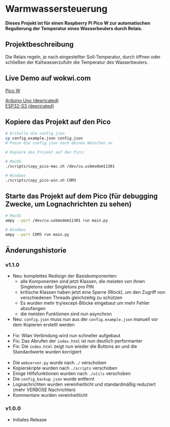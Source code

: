 # Warmwassersteuerung

**Dieses Projekt ist für einen Raspberry Pi Pico W zur automatischen Regulierung der Temperatur eines Wasserbeulers durch Relais.**

## Projektbeschreibung

Die Relais regeln, je nach eingestellter Soll-Temperatur, durch öffnen oder schließen der Kaltwasserzufuhr die Temperatur des Wasserbeulers.

## Live Demo auf wokwi.com

[Pico W](https://wokwi.com/projects/383802859950189569)

[Arduino Uno (depricated)](https://wokwi.com/projects/346219906817065556)  
[ESP32-S3 (depricated)](https://wokwi.com/projects/391176792254662657)

## Kopiere das Projekt auf den Pico

```bash
# Erstelle die config.json
cp config.example.json config.json
# Passe die config.json nach deinen Wünschen an

# Kopiere das Projekt auf den Pico:

# MacOS
./scripts/copy_pico-mac.sh /dev/cu.usbmodem11301

# Windows
./scripts/copy_pico-win.sh COM3
```

## Starte das Projekt auf dem Pico (für debugging Zwecke, um Lognachrichten zu sehen)

```bash
# MacOS
ampy --port /dev/cu.usbmodem11301 run main.py

# Windows
ampy --port COM3 run main.py
```

## Änderungshistorie

### v1.1.0

- Neu: komplettes Redisign der Basiskomponenten:
  - alle Komponenten sind jetzt Klassen, die meisten von ihnen Singletons oder Singletons pro PIN
  - kritische Klassen haben jetzt eine Sperre (Rlock), um den Zugriff von verschiedenen Threads gleichzeitig zu schützen
  - Es wurden mehr try/except-Blöcke eingebaut um mehr Fehler abzufangen
  - die meisten Funktionen sind nun asynchron
- Neu: `config.json` muss nun aus der `config.example.json` manuell vor dem Kopieren erstellt werden
  <br><br>
- Fix: Wlan Verbindung wird nun schneller aufgebaut
- Fix: Das Abrufen der `index.html` ist nun deutlich performanter
- Fix: Die `index.html` zeigt nun wieder die Buttons an und die Standardwerte wurden korrigiert
  <br><br>
- Die `webserver.py` wurde nach `./` verschoben
- Kopierskripte wurden nach `./scripts` verschoben
- Einige Hilfsfunktionen wurden nach `./utils` verschoben
- Die `config_backup.json` wurde entfernt
- Lognachrichten wurden vereinheitlicht und standardmäßig reduziert (mehr VERBOSE Nachrichten)
- Kommentare wurden vereinheitlicht

### v1.0.0

- Initiales Release

